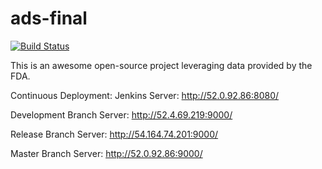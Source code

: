 # ads-final
[![Build Status](http://52.7.229.22:8080/job/production-backend-api/badge/icon)](http://52.7.229.22:8080/job/production-backend-api/)

This is an awesome open-source project leveraging data provided by the FDA.
 
 Continuous Deployment:
Jenkins Server: http://52.0.92.86:8080/

Development Branch Server: http://52.4.69.219:9000/

Release Branch Server: http://54.164.74.201:9000/

Master Branch Server: http://52.0.92.86:9000/

